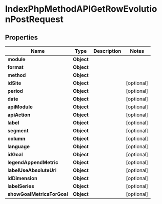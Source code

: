 

# IndexPhpMethodAPIGetRowEvolutionPostRequest


## Properties

| Name | Type | Description | Notes |
|------------ | ------------- | ------------- | -------------|
|**module** | **Object** |  |  |
|**format** | **Object** |  |  |
|**method** | **Object** |  |  |
|**idSite** | **Object** |  |  [optional] |
|**period** | **Object** |  |  [optional] |
|**date** | **Object** |  |  [optional] |
|**apiModule** | **Object** |  |  [optional] |
|**apiAction** | **Object** |  |  [optional] |
|**label** | **Object** |  |  [optional] |
|**segment** | **Object** |  |  [optional] |
|**column** | **Object** |  |  [optional] |
|**language** | **Object** |  |  [optional] |
|**idGoal** | **Object** |  |  [optional] |
|**legendAppendMetric** | **Object** |  |  [optional] |
|**labelUseAbsoluteUrl** | **Object** |  |  [optional] |
|**idDimension** | **Object** |  |  [optional] |
|**labelSeries** | **Object** |  |  [optional] |
|**showGoalMetricsForGoal** | **Object** |  |  [optional] |



